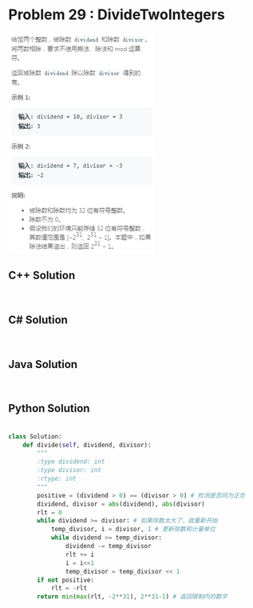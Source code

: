
# Problem 29 : DivideTwoIntegers

<img src="https://github.com/Peefy/PeefyLeetCode/blob/master/doc/1-100/29.DivideTwoIntegers/problem.png"/>

## C++ Solution

```c++



```

## C# Solution

```csharp



```

## Java Solution

```java



```

## Python Solution

```python

class Solution:
    def divide(self, dividend, divisor):
        """
        :type dividend: int
        :type divisor: int
        :rtype: int
        """
        positive = (dividend > 0) == (divisor > 0) # 检测是否同为正负
        dividend, divisor = abs(dividend), abs(divisor) 
        rlt = 0
        while dividend >= divisor: # 如果除数太大了，就重新开始
            temp_divisor, i = divisor, 1 # 更新除数和计量单位
            while dividend >= temp_divisor:
                dividend -= temp_divisor
                rlt += i
                i = i<<1
                temp_divisor = temp_divisor << 1
        if not positive:
            rlt = -rlt
        return min(max(rlt, -2**31), 2**31-1) # 返回限制内的数字

```



